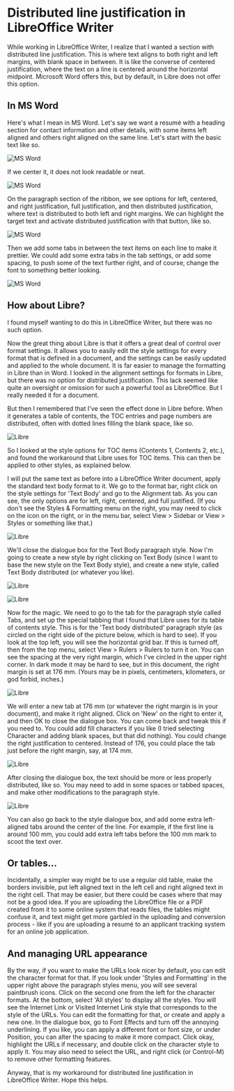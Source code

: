  
# Distributed line justification in LibreOffice Writer
 

While working in LibreOffice Writer, I realize that I wanted a section with distributed line justification. This is where text aligns to both right and left margins, with blank space in between. It is like the converse of centered justification, where the text on a line is centered around the horizontal midpoint. Microsoft Word offers this, but by default, in Libre does not offer this option. 

## In MS Word
Here's what I mean in MS Word. Let's say we want a resumé with a heading section for contact information and other details, with some items left aligned and others right aligned on the same line. Let's start with the basic text like so. 

![MS Word](img/Screenshot_MSWord.distrib1.png)


If we center it, it does not look readable or neat. 

![MS Word](img/Screenshot_MSWord.distrib2.png)


On the paragraph section of the ribbon, we see options for left, centered, and right justification, full justification, and then distributed justification, where text is distributed to both left and right margins. We can highlight the target text and activate distributed justification with that button, like so. 

![MS Word](img/Screenshot_MSWord.distrib3.png)

Then we add some tabs in between the text items on each line to make it prettier. We could add some extra tabs in the tab settings, or add some spacing, to push some of the text further right, and of course, change the font to something better looking. 

![MS Word](img/Screenshot_MSWord.distrib4.png)


## How about Libre?
I found myself wanting to do this in LibreOffice Writer, but there was no such option.  

Now the great thing about Libre is that it offers a great deal of control over format settings. It allows you to easily edit the style settings for every format that is defined in a document, and the settings can be easily updated and applied to the whole document. It is far easier to manage the formatting in Libre than in Word. I looked in the alignment settings for formats in Libre, but there was no option for distributed justification. This  lack seemed like quite an oversight or omission for such a powerful tool as LibreOffice. But I really needed it for a document. 

But then I remembered that I've seen the effect done in Libre before. When it generates a table of contents, the TOC entries and page numbers are distributed, often with dotted lines filling the blank space, like so. 

![Libre](img/Libre.distrib0.png)


So I looked at the style options for TOC items (Contents 1, Contents 2, etc.), and found the workaround that Libre uses for TOC items. This can then be applied to other styles, as explained below. 

I will put the same text as before into a LibreOffice Writer document, apply the standard text body format to it. We go to the format bar, right click on the style settings for 'Text Body' and go to the Alignment tab. As you can see, the only options are for left, right, centered, and full justified. (If you don't see the Styles & Formatting menu on the right, you may need to click on the icon on the right, or in the menu bar, select View > Sidebar or View > Styles or something like that.)

![Libre](img/Libre.distrib1.png)

We'll close the dialogue box for the Text Body paragraph style. Now I'm going to create a new style by right clicking on Text Body (since I want to base the new style on the Text Body style), and create a new style, called Text Body distributed (or whatever you like). 

![Libre](img/Libre.distrib2.png)


![Libre](img/Libre.distrib3.png)


Now for the magic. We need to go to the tab for the paragraph style called Tabs, and set up the special tabbing that I found that Libre uses for its table of contents style. This is for the 'Text body distributed' paragraph style (as circled on the right side of the picture below, which is hard to see). If you look at the top left, you will see the horizontal grid bar. If this is turned off, then from the top menu, select View > Rulers > Rulers to turn it on. You can see the spacing at the very right margin, which I've circled in the upper right corner. In dark mode it may be hard to see, but in this document, the right margin is set at 176 mm. (Yours may be in pixels, centimeters, kilometers, or god forbid, inches.) 

![Libre](img/Libre.distrib4.png)

We will enter a new tab at 176 mm (or whatever the right margin is in your document), and make it right aligned. Click on 'New' on the right to enter it, and then OK to close the dialogue box. You can come back and tweak this if you need to. You could add fill characters if you like (I tried selecting Character and adding blank spaces, but that did nothing). You could change the right justification to centered. Instead of 176, you could place the tab just before the right margin, say, at 174 mm. 

![Libre](img/Libre.distrib5.png)

After closing the dialogue box, the text should be more or less properly distributed, like so. You may need to add in some spaces or tabbed spaces, and make other modifications to the paragraph style.  

![Libre](img/Libre.distrib6.png)

You can also go back to the style dialogue box, and add some extra left-aligned tabs around the center of the line. For example, if the first line is around 100 mm, you could add extra left tabs before the 100 mm mark to scoot the text over.  

## Or tables...
Incidentally, a simpler way might be to use a regular old table, make the borders invisible, put left aligned text in the left cell and right aligned text in the right cell. That may be easier, but there could be cases where that may not be a good idea. If you are uploading the LibreOffice file or a PDF created from it to some online system that reads files, the tables might confuse it, and text might get more garbled in the uploading and conversion process - like if you are uploading a resumé to an applicant tracking system for an online job application. 

## And managing URL appearance
By the way, if you want to make the URLs look nicer by default, you can edit the character format for that. If you look under 'Styles and Formatting' in the upper right above the paragraph styles menu, you will see several paintbrush icons. Click on the second one from the left for the character formats. At the bottom, select 'All styles' to display all the styles. You will see the Internet Link or Visited Internet Link style that corresponds to the style of the URLs. You can edit the formatting for that, or create and apply a new one. In the dialogue box, go to Font Effects and turn off the annoying underlining. If you like, you can apply a different font or font size, or under Position, you can alter the spacing to make it more compact. Click okay, highlight the URLs if necessary, and double click on the character style to apply it. You may also need to select the URL, and right click (or Control-M) to remove other formatting features. 

Anyway, that is my workaround for distributed line justification in LibreOffice Writer. Hope this helps. 




